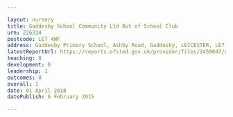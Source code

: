 ```yaml
---

layout: nursery
title: Gaddesby School Community Ltd Out of School Club
urn: 226334
postcode: LE7 4WF
address: Gaddesby Primary School, Ashby Road, Gaddesby, LEICESTER, LE7 4WF
latestReportUrl: https://reports.ofsted.gov.uk/provider/files/2459047/urn/226334.pdf
teaching: 0
development: 0
leadership: 1
outcomes: 0
overall: 1
date: 01 April 2018 
datePublish: 6 February 2015

---
```

